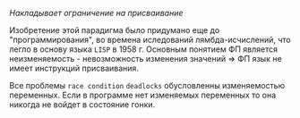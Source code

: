 *Накладывает ограничение на присваивание*

Изобретение этой парадигма было придумано еще до "программирования", во времена иследований лямбда-исчислений, что легло в основу языка `LISP` в 1958 г. Основным понятием ФП является неизменяемость - невозможность изменения значений => ФП язык не имеет инструкций присваивания.

Все проблемы `race condition` `deadlocks` обусловленны изменяемостью переменных. Если в программе нет изменяемых переменных то она никогда не войдет в состояние гонки.

